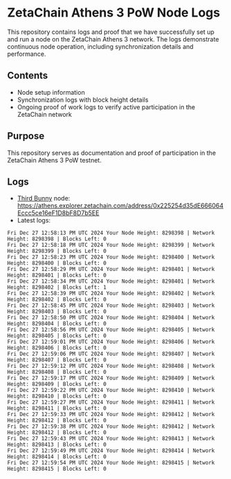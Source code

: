 # ZetaChain Athens 3 PoW Node Logs
This repository contains logs and proof that we have successfully set up and run a node on the ZetaChain Athens 3 network. The logs demonstrate continuous node operation, including synchronization details and performance.

## Contents
- Node setup information
- Synchronization logs with block height details
- Ongoing proof of work logs to verify active participation in the ZetaChain network

## Purpose
This repository serves as documentation and proof of participation in the ZetaChain Athens 3 PoW testnet.

## Logs

- [Third Bunny](https://thirdbunny.xyz/) node: https://athens.explorer.zetachain.com/address/0x225254d35dE666064Eccc5ce16eF1D8bF8D7b5EE
- Latest logs:
```
Fri Dec 27 12:58:13 PM UTC 2024 Your Node Height: 8298398 | Network Height: 8298398 | Blocks Left: 0
Fri Dec 27 12:58:18 PM UTC 2024 Your Node Height: 8298399 | Network Height: 8298399 | Blocks Left: 0
Fri Dec 27 12:58:23 PM UTC 2024 Your Node Height: 8298400 | Network Height: 8298400 | Blocks Left: 0
Fri Dec 27 12:58:29 PM UTC 2024 Your Node Height: 8298401 | Network Height: 8298401 | Blocks Left: 0
Fri Dec 27 12:58:34 PM UTC 2024 Your Node Height: 8298401 | Network Height: 8298402 | Blocks Left: 1
Fri Dec 27 12:58:39 PM UTC 2024 Your Node Height: 8298402 | Network Height: 8298402 | Blocks Left: 0
Fri Dec 27 12:58:45 PM UTC 2024 Your Node Height: 8298403 | Network Height: 8298403 | Blocks Left: 0
Fri Dec 27 12:58:50 PM UTC 2024 Your Node Height: 8298404 | Network Height: 8298404 | Blocks Left: 0
Fri Dec 27 12:58:56 PM UTC 2024 Your Node Height: 8298405 | Network Height: 8298405 | Blocks Left: 0
Fri Dec 27 12:59:01 PM UTC 2024 Your Node Height: 8298406 | Network Height: 8298406 | Blocks Left: 0
Fri Dec 27 12:59:06 PM UTC 2024 Your Node Height: 8298407 | Network Height: 8298407 | Blocks Left: 0
Fri Dec 27 12:59:12 PM UTC 2024 Your Node Height: 8298408 | Network Height: 8298408 | Blocks Left: 0
Fri Dec 27 12:59:17 PM UTC 2024 Your Node Height: 8298409 | Network Height: 8298409 | Blocks Left: 0
Fri Dec 27 12:59:22 PM UTC 2024 Your Node Height: 8298410 | Network Height: 8298410 | Blocks Left: 0
Fri Dec 27 12:59:27 PM UTC 2024 Your Node Height: 8298411 | Network Height: 8298411 | Blocks Left: 0
Fri Dec 27 12:59:33 PM UTC 2024 Your Node Height: 8298412 | Network Height: 8298412 | Blocks Left: 0
Fri Dec 27 12:59:38 PM UTC 2024 Your Node Height: 8298412 | Network Height: 8298412 | Blocks Left: 0
Fri Dec 27 12:59:43 PM UTC 2024 Your Node Height: 8298413 | Network Height: 8298413 | Blocks Left: 0
Fri Dec 27 12:59:49 PM UTC 2024 Your Node Height: 8298414 | Network Height: 8298414 | Blocks Left: 0
Fri Dec 27 12:59:54 PM UTC 2024 Your Node Height: 8298415 | Network Height: 8298415 | Blocks Left: 0
```
